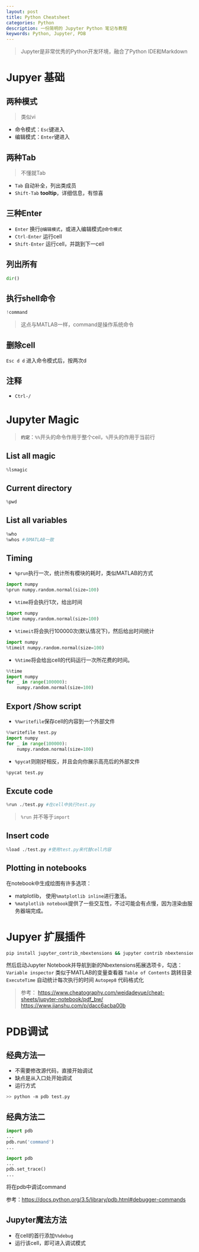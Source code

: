 ```yaml
---
layout: post
title: Python Cheatsheet
categories: Python
description: 一份简明的 Jupyter Python 笔记与教程
keywords: Python, Jupyter, PDB
---
```




> Jupyter是非常优秀的Python开发环境，融合了Python IDE和Markdown


# Jupyer 基础

## 两种模式

> 类似vi

* 命令模式：`Esc`键进入
* 编辑模式：`Enter`键进入

## 两种Tab
> 不懂就Tab

* `Tab` 自动补全，列出类成员
* `Shift-Tab` **tooltip**，详细信息，有惊喜 

## 三种Enter
* `Enter` 换行`@编辑模式`，或进入编辑模式`@命令模式`
* `Ctrl-Enter` 运行cell 
* `Shift-Enter` 运行cell，并跳到下一cell

## 列出所有
```python
dir()
```
## 执行shell命令
```python
!command
```
> 这点与MATLAB一样，command是操作系统命令

## 删除cell
`Esc d d` 进入命令模式后，按两次d

## 注释
* `Ctrl-/`

# Jupyter Magic

> **`约定`**：`%%`开头的命令作用于整个ceil，`%`开头的作用于当前行

## List all magic

```python
%lsmagic
```
## Current directory
```python
%pwd
```
## List all variables
```python
%who 
%whos #与MATLAB一致
```
## Timing
*   `%prun`执行一次，统计所有模块的耗时，类似MATLAB的方式
```python
import numpy
%prun numpy.random.normal(size=100) 
```
*   `%time`将会执行1次，给出时间
```python
import numpy
%time numpy.random.normal(size=100) 
```
*   `%timeit`将会执行100000次(默认情况下)，然后给出时间统计
```python
import numpy
%timeit numpy.random.normal(size=100) 
```
*   `%%time`将会给出cell的代码运行一次所花费的时间。
```python
%%time
import numpy
for _ in range(100000):
    numpy.random.normal(size=100) 
```
## Export /Show script
* `%%writefile`保存cell的内容到一个外部文件
```python
%%writefile test.py
import numpy
for _ in range(100000):
    numpy.random.normal(size=100) 
```
* `%pycat`则刚好相反，并且会向你展示高亮后的外部文件
```python
%pycat test.py
```

## Excute code

```python
%run ./test.py #在cell中执行test.py
```
> `%run` 并不等于`import`

## Insert code
```python
%load ./test.py #使用test.py来代替cell内容
```
## Plotting in notebooks
在notebook中生成绘图有许多选项：
*   matplotlib， 使用`%matplotlib inline`进行激活。
*   `%matplotlib notebook`提供了一些交互性，不过可能会有点慢，因为渲染由服务器端完成。

# Jupyer 扩展插件
```bash
pip install jupyter_contrib_nbextensions && jupyter contrib nbextension install 
```
然后启动Jupyter Notebook并导航到新的Nbextensions拓展选项卡，勾选：
`Variable inspector` 类似于MATLAB的变量查看器
`Table of Contents` 跳转目录
`ExecuteTime`  自动统计每次执行的时间
`Autopep8` 代码格式化


> 参考：
> https://www.cheatography.com/weidadeyue/cheat-sheets/jupyter-notebook/pdf_bw/
> https://www.jianshu.com/p/dacc6acba00b

# PDB调试

## 经典方法一

- 不需要修改源代码，直接开始调试
- 缺点是从入口处开始调试
- 运行方式

```bash
>> python -m pdb test.py
```

## 经典方法二

```python
import pdb
...
pdb.run('command')
...
```

```python
import pdb
...
pdb.set_trace()
...
```

将在pdb中调试command

参考：https://docs.python.org/3.5/library/pdb.html#debugger-commands

## Jupyter魔法方法

- 在cell的首行添加`%%debug`
- 运行该cell，即可进入调试模式

